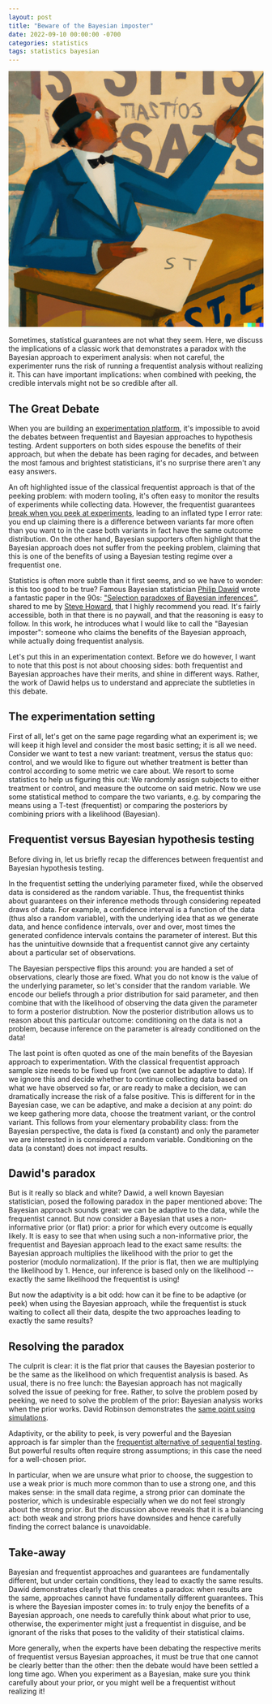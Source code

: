 ```yaml
---
layout: post
title: "Beware of the Bayesian imposter"
date: 2022-09-10 00:00:00 -0700
categories: statistics
tags: statistics bayesian
---
```


![imposter statistician](/assets/img/imposter.png)

Sometimes, statistical guarantees are not what they seem.
Here, we discuss the implications of a classic work that demonstrates a paradox with the Bayesian approach to experiment analysis:
when not careful, the experimenter runs the risk of running a frequentist analysis without realizing it.
This can have important implications: when combined with peeking, the credible intervals might not be so credible after all.

## The Great Debate

When you are building an [experimentation platform][eppo],
it's impossible to avoid the debates between frequentist and Bayesian approaches to hypothesis testing.
Ardent supporters on both sides espouse the benefits of their approach, but when the debate has been raging for decades,
and between the most famous and brightest statisticians, it's no surprise there aren't any easy answers.

An oft highlighted issue of the classical frequentist approach is that of the peeking problem:
with modern tooling, it's often easy to monitor the results of experiments while collecting data.
However, the frequentist guarantees [break when you peek at experiments][evan-peeking], leading to an inflated type I error rate:
you end up claiming there is a difference between variants far more often than you want to in the case both variants in fact have the same outcome distribution.
On the other hand, Bayesian supporters often highlight that the Bayesian approach does not suffer from the peeking problem,
claiming that this is one of the benefits of using a Bayesian testing regime over a frequentist one.

Statistics is often more subtle than it first seems, and so we have to wonder: is this too good to be true?
Famous Bayesian statistician [Philip Dawid][dawid] wrote a fantastic paper in the 90s: ["Selection paradoxes of Bayesian inferences"][dawid-paper], shared to me by [Steve Howard][howard],
that I highly recommend you read.
It's fairly accessible, both in that there is no paywall, and that the reasoning is easy to follow.
In this work, he introduces what I would like to call the "Bayesian imposter": someone who claims the benefits of the Bayesian approach,
while actually doing frequentist analysis.

Let's put this in an experimentation context.
Before we do however, I want to note that this post is not about choosing sides: both frequentist and Bayesian approaches have their merits, and shine in different ways.
Rather, the work of Dawid helps us to understand and appreciate the subtleties in this debate.

## The experimentation setting

First of all, let's get on the same page regarding what an experiment is; we will keep it high level and consider the most basic setting; it is all we need.
Consider we want to test a new variant: treatment, versus the status quo: control, and we would like to figure out whether treatment is better than control according to some metric we care about.
We resort to some statistics to help us figuring this out: We randomly assign subjects to either treatment or control, and measure the outcome on said metric.
Now we use some statistical method to compare the two variants, e.g. by comparing the means using a T-test (frequentist) or comparing the posteriors by combining priors with a likelihood (Bayesian).

## Frequentist versus Bayesian hypothesis testing

Before diving in, let us briefly recap the differences between frequentist and Bayesian hypothesis testing.

In the frequentist setting the underlying parameter fixed, while the observed data is considered as the random variable.
Thus, the frequentist thinks about guarantees on their inference methods through considering repeated draws of data.
For example, a confidence interval is a function of the data (thus also a random variable),
with the underlying idea that as we generate data, and hence confidence intervals, over and over, most times the
generated confidence intervals contains the parameter of interest.
But this has the unintuitive downside that a frequentist cannot give any certainty about a particular set of observations.

The Bayesian perspective flips this around: you are handed a set of observations, clearly those are fixed.
What you do not know is the value of the underlying parameter, so let's consider that the random variable.
We encode our beliefs through a prior distribution for said parameter, and then combine that with the likelihood of
observing the data given the parameter to form a posterior distrubtion.
Now the posterior distribution allows us to reason about this particular outcome: conditioning on the data is not a problem,
because inference on the parameter is already conditioned on the data!

The last point is often quoted as one of the main benefits of the Bayesian approach to experimentation.
With the classical frequentist approach sample size needs to be fixed up front (we cannot be adaptive to data).
If we ignore this and decide whether to continue collecting data based on what we have observed so far, or are ready to make a decision, we can dramatically
increase the risk of a false positive.
This is different for in the Bayesian case, we can be adaptive, and make a decision at any point:
do we keep gathering more data, choose the treatment variant, or the control variant.
This follows from your elementary probability class: from the  Bayesian perspective, the data is fixed (a constant) and only the
parameter we are interested in is considered a random variable. Conditioning on the data (a constant) does not impact results.

## Dawid's paradox

But is it really so black and white?
Dawid, a well known Bayesian statistician, posed the following paradox in the paper mentioned above:
The Bayesian approach sounds great: we can be adaptive to the data, while the frequentist cannot.
But now consider a Bayesian that uses a non-informative prior (or flat) prior: a prior for which every outcome is equally likely.
It is easy to see that when using such a non-informative prior, the frequentist and Bayesian approach lead to the exact same results:
the Bayesian approach multiplies the likelihood with the prior to get the posterior (modulo normalization).
If the prior is flat, then we are multiplying the likelihood by 1.
Hence, our inference is based only on the likelihood -- exactly the same likelihood the frequentist is using!

But now the adaptivity is a bit odd: how can it be fine to be adaptive (or peek) when using the Bayesian approach,
while the frequentist is stuck waiting to collect all their data, despite the two approaches leading to exactly the same results?

## Resolving the paradox

The culprit is clear: it is the flat prior that causes the Bayesian posterior to be the same as the likelihood on which
frequentist analysis is based.
As usual, there is no free lunch: the Bayesian approach has not magically solved the issue of peeking for free.
Rather, to solve the problem posed by peeking, we need to solve the problem of the prior: Bayesian analysis works when the prior works.
David Robinson demonstrates the [same point using simulations][robinson-peeking].

Adaptivity, or the ability to peek, is very powerful and the Bayesian approach is far simpler than the [frequentist alternative of sequential testing][sequential-paper].
But powerful results often require strong assumptions; in this case the need for a well-chosen prior.

In particular, when we are unsure what prior to choose, the suggestion to use a weak prior is much more common than to use a strong one, and this makes sense:
in the small data regime, a strong prior can dominate the posterior, which is undesirable especially when we do not feel strongly about the strong prior.
But the discussion above reveals that it is a balancing act: both weak and strong priors have downsides and hence carefully finding the correct balance is unavoidable.

## Take-away

Bayesian and frequentist approaches and guarantees are fundamentally different, but under certain conditions, they lead to exactly the same results.
Dawid demonstrates clearly that this creates a paradox: when results are the same, approaches cannot have fundamentally different guarantees.
This is where the Bayesian imposter comes in: to truly enjoy the benefits of a Bayesian approach, one needs to carefully think about what prior to use,
otherwise, the experimenter might just a frequentist in disguise, and be ignorant of the risks that poses to the validity of their statistical claims.

More generally, when the experts have been debating the respective merits of frequentist versus Bayesian approaches,
it must be true that one cannot be clearly better than the other: then the debate would have been settled a long time ago.
When you experiment as a Bayesian, make sure you think carefully about your prior, or you might well be a frequentist without realizing it!


[dawid]: https://www.statslab.cam.ac.uk/~apd/
[howard]: https://www.stevehoward.org/
[dawid-paper]: https://projecteuclid.org/ebooks/institute-of-mathematical-statistics-lecture-notes-monograph-series/Multivariate-analysis-and-its-applications/Chapter/Selection-paradoxes-of-Bayesian-inference/10.1214/lnms/1215463797
[sequential-paper]: https://arxiv.org/abs/1810.08240
[evan-peeking]: https://www.evanmiller.org/how-not-to-run-an-ab-test.html
[robinson-peeking]: http://varianceexplained.org/r/bayesian-ab-testing/
[eppo]: https://www.geteppo.com/
